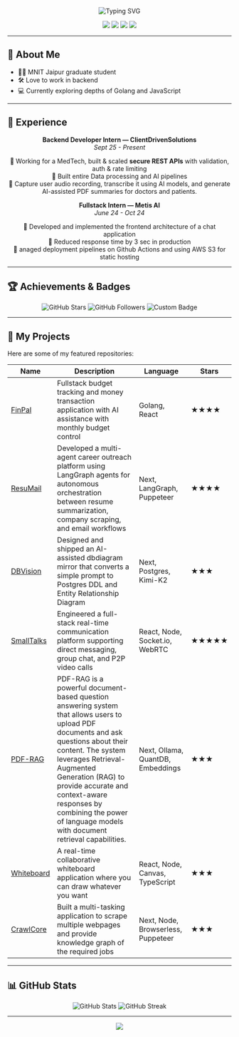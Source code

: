 <!-- Profile Header -->
<p align="center">
  <img src="https://readme-typing-svg.demolab.com?font=Fira+Code&size=32&duration=2000&pause=1000&color=00FFB1&center=true&vCenter=true&width=500&lines=Hello+I'm+Indroneel007;Aspiring+Backend+Developer;MNIT+Jaipur+Graduate" alt="Typing SVG" />
</p>

<p align="center">
  <img src="https://img.shields.io/badge/Golang-blue?style=for-the-badge&logo=go" />
  <img src="https://img.shields.io/badge/JavaScript-yellow?style=for-the-badge&logo=javascript" />
  <img src="https://img.shields.io/badge/Backend%20Lover-red?style=for-the-badge"/>
  <img src="https://img.shields.io/badge/MNIT%20Jaipur-orange?style=for-the-badge"/>
</p>

---

## 🚀 About Me

- 🧑‍🎓 MNIT Jaipur graduate student  
- 🛠 Love to work in backend  
- 💻 Currently exploring depths of Golang and JavaScript

---

## 💼 Experience  

<p align="center">
  <b>Backend Developer Intern — ClientDrivenSolutions</b><br/>
  <i>Sept 25 - Present</i>
</p>

<p align="center">
  🔹 Working for a MedTech, built & scaled <b>secure REST APIs</b> with validation, auth & rate limiting <br/>
  🔹 Built entire Data processing and AI pipelines <br/>
  🔹 Capture user audio recording, transcribe it using AI models, and generate AI-assisted PDF summaries for doctors and patients.   
</p>

<p align="center">
  <b>Fullstack Intern — Metis AI</b><br/>
  <i>June 24 - Oct 24</i>
</p>

<p align="center">
  🔹 Developed and implemented the frontend architecture of a chat application <br/>
  🔹 Reduced response time by 3 sec in production <br/>
  🔹 anaged deployment pipelines on Github Actions and using AWS S3 for static hosting   
</p>

---

## 🏆 Achievements & Badges

<p align="center">
  <img src="https://img.shields.io/github/stars/Indroneel007?style=social" alt="GitHub Stars" />
  <img src="https://img.shields.io/github/followers/Indroneel007?style=social" alt="GitHub Followers" />
  <img src="https://badges.credly.com/CMG6WG94B000SJV04SFV879IW/badge.svg" alt="Custom Badge"/>
  <!-- Add more custom badges here -->
</p>

---

## 📂 My Projects

Here are some of my featured repositories:

| Name | Description | Language | Stars |
|------|-------------|----------|-------|
| [FinPal](https://fin-pal.vercel.app/) | Fullstack budget tracking and money transaction application with AI assistance with monthly budget control | Golang, React | ★★★★ |
| [ResuMail](https://github.com/Indroneel007/ResuMate) | Developed a multi-agent career outreach platform using LangGraph agents for autonomous orchestration between resume summarization, company scraping, and email workflows | Next, LangGraph, Puppeteer | ★★★★ |
| [DBVision](https://dbdiagram-ai-azet.vercel.app/) | Designed and shipped an AI-assisted dbdiagram mirror that converts a simple prompt to Postgres DDL and Entity Relationship Diagram | Next, Postgres, Kimi-K2 | ★★★ |
| [SmallTalks](https://small-talks-c376.onrender.com/chats) | Engineered a full-stack real-time communication platform supporting direct messaging, group chat, and P2P video calls | React, Node, Socket.io, WebRTC | ★★★★★ |
| [PDF-RAG](https://github.com/Indroneel007/PDF-RAG) | PDF-RAG is a powerful document-based question answering system that allows users to upload PDF documents and ask questions about their content. The system leverages Retrieval-Augmented Generation (RAG) to provide accurate and context-aware responses by combining the power of language models with document retrieval capabilities. | Next, Ollama, QuantDB, Embeddings | ★★★ |
| [Whiteboard](https://github.com/Indroneel007/Whiteboard) | A real-time collaborative whiteboard application where you can draw whatever you want | React, Node, Canvas, TypeScript | ★★★ |
| [CrawlCore](https://github.com/Indroneel007/web-scraper-pro) | Built a multi-tasking application to scrape multiple webpages and provide knowledge graph of the required jobs | Next, Node, Browserless, Puppeteer | ★★★ |
<!-- Add more projects as needed -->

---

## 📊 GitHub Stats

<p align="center">
  <img src="https://github-readme-stats.vercel.app/api?username=Indroneel007&show_icons=true&theme=radical" alt="GitHub Stats"/>
  <img src="https://github-readme-streak-stats.herokuapp.com?user=Indroneel007&theme=radical" alt="GitHub Streak"/>
</p>

---

<p align="center">
  <a href="https://github.com/Indroneel007">
    <img src="https://img.shields.io/badge/Profile-Indroneel007-green?style=for-the-badge" />
  </a>
</p>
